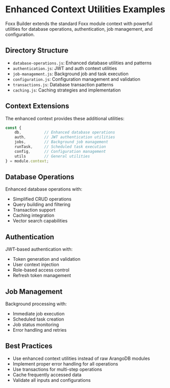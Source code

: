 # Enhanced Context Utilities Examples

Foxx Builder extends the standard Foxx module context with powerful utilities for database operations, authentication, job management, and configuration.

## Directory Structure

- `database-operations.js`: Enhanced database utilities and patterns
- `authentication.js`: JWT and auth context utilities
- `job-management.js`: Background job and task execution
- `configuration.js`: Configuration management and validation
- `transactions.js`: Database transaction patterns
- `caching.js`: Caching strategies and implementation

## Context Extensions

The enhanced context provides these additional utilities:

```javascript
const { 
    db,          // Enhanced database operations
    auth,        // JWT authentication utilities
    jobs,        // Background job management  
    runTask,     // Scheduled task execution
    config,      // Configuration management
    utils        // General utilities
} = module.context;
```

## Database Operations

Enhanced database operations with:
- Simplified CRUD operations
- Query building and filtering
- Transaction support
- Caching integration
- Vector search capabilities

## Authentication

JWT-based authentication with:
- Token generation and validation
- User context injection
- Role-based access control
- Refresh token management

## Job Management

Background processing with:
- Immediate job execution
- Scheduled task creation
- Job status monitoring
- Error handling and retries

## Best Practices

- Use enhanced context utilities instead of raw ArangoDB modules
- Implement proper error handling for all operations
- Use transactions for multi-step operations
- Cache frequently accessed data
- Validate all inputs and configurations
